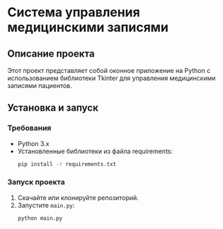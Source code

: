 # Система управления медицинскими записями

## Описание проекта
Этот проект представляет собой оконное приложение на Python с использованием библиотеки Tkinter для управления медицинскими записями пациентов.


## Установка и запуск
### Требования
- Python 3.x
- Установленные библиотеки из файла requirements:
  ```sh
  pip install -r requirements.txt
  ```

### Запуск проекта
1. Скачайте или клонируйте репозиторий.
2. Запустите `main.py`:
   ```sh
   python main.py
   ```